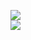 [![](https://img.shields.io/badge/Made%20With-Github%20Spray-lightgrey.svg?style=for-the-badge&logo=github)](https://github.com/Annihil/github-spray#18078)  
[![](https://i.imgur.com/2DrTn0Z.gif)](https://github.com/Annihil/github-spray)
